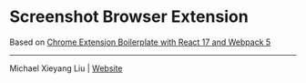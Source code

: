 # Screenshot Browser Extension

Based on [Chrome Extension Boilerplate with React 17 and Webpack 5](https://github.com/lxieyang/chrome-extension-boilerplate-react)

---

Michael Xieyang Liu | [Website](https://lxieyang.github.io)
